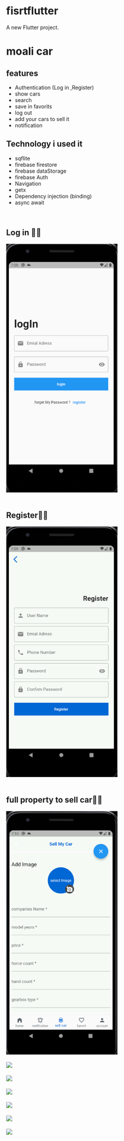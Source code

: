 # fisrtflutter

A new Flutter project.

# moali car
## features
- Authentication (Log in ,Register)
- show cars
- search
- save in favorits
- log out
- add your cars to sell it
- notification

## Technology i used it
- sqflite
- firebase firestore
- firebase dataStorage
- firebase Auth
- Navigation
- getx
- Dependency injection (binding)
- async await
<br/>

## Log in 🌴🌴

<img src="login.PNG" width="300">
<br/>
<br/>

## Register🌴🌴

<img src="register.PNG" width="300">

<br/>
<br/>

## full property to sell car🌴🌴

<img src="sellcar.PNG" width="300">

<br/>
<br/>


<img src="pic4.jpg" width="300">

<br/>
<br/>

<img src="pic0.jpg" width="300">

<br/>
<br/>

<img src="pic5.jpg" width="300">

<br/>
<br/>

<img src="pic6.jpg" width="300">

<br/>
<br/>

<img src="pic7.jpg" width="300">

<br/>
<br/>

<img src="pic8.jpg" width="300">

<br/>
<br/>
